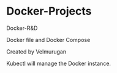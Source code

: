# Docker-Projects
Docker-R&amp;D

Docker file and Docker Compose

Created by Velmurugan

Kubectl will manage the Docker instance.
